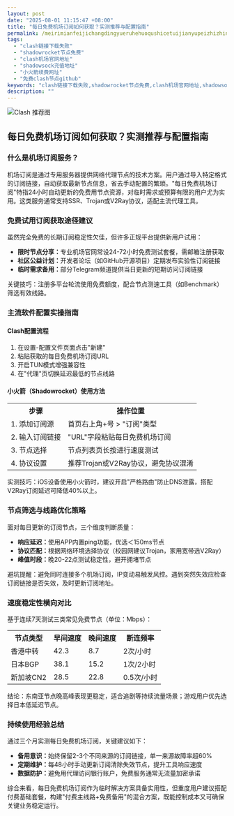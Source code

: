 ```yaml
---
layout: post
date: "2025-08-01 11:15:47 +08:00"
title: "每日免费机场订阅如何获取？实测推荐与配置指南"
permalink: /meirimianfeijichangdingyueruhehuoqushicetuijianyupeizhizhinan/
tags:
  - "clash链接下载失败"
  - "shadowrocket节点免费"
  - "clash机场官网地址"
  - "shadowsock充值地址"
  - "小火箭续费网址"
  - "免费clash节点github"
keywords: "clash链接下载失败,shadowrocket节点免费,clash机场官网地址,shadowsock充值地址,小火箭续费网址,免费clash节点github"
description: ""
---
```


![Clash 推荐图](https://clashjd.github.io/assets/img/tiktok机场推荐.png)

## 每日免费机场订阅如何获取？实测推荐与配置指南


<h3>什么是机场订阅服务？</h3>
<p>机场订阅是通过专用服务器提供网络代理节点的技术方案。用户通过导入特定格式的订阅链接，自动获取最新节点信息，省去手动配置的繁琐。"每日免费机场订阅"特指24小时自动更新的免费用节点资源，对临时需求或预算有限的用户尤为实用。这类服务通常支持SSR、Trojan或V2Ray协议，适配主流代理工具。</p>


<h3>免费试用订阅获取途径建议</h3>
<p>虽然完全免费的长期订阅稳定性欠佳，但许多正规平台提供新用户试用：</p>
<ul>
<li><strong>限时节点分享：</strong>专业机场官网常设24-72小时免费测试套餐，需邮箱注册获取</li>
<li><strong>社区公益计划：</strong>开发者论坛（如GitHub开源项目）定期发布实验性订阅链接</li>
<li><strong>临时需求备用：</strong>部分Telegram频道提供当日更新的短期访问订阅链接</li>
</ul>
<p>关键技巧：注册多平台轮流使用免费额度，配合节点测速工具（如Benchmark）筛选有效线路。</p>


<h3>主流软件配置实操指南</h3>
<h4>Clash配置流程</h4>
<ol>
<li>在设置-配置文件页面点击"新建"</li>
<li>粘贴获取的每日免费机场订阅URL</li>
<li>开启TUN模式增强兼容性</li>
<li>在"代理"页切换延迟最低的节点线路</li>
</ol>
<h4>小火箭（Shadowrocket）使用方法</h4>
<table>
<tr><th>步骤</th><th>操作位置</th></tr>
<tr><td>1. 添加订阅源</td><td>首页右上角+号 > "订阅"类型</td></tr>
<tr><td>2. 输入订阅链接</td><td>"URL"字段粘贴每日免费机场订阅</td></tr>
<tr><td>3. 节点选择</td><td>节点列表页长按进行速度测试</td></tr>
<tr><td>4. 协议设置</td><td>推荐Trojan或V2Ray协议，避免协议混淆</td></tr>
</table>
<p>实测技巧：iOS设备使用小火箭时，建议开启"严格路由"防止DNS泄露，搭配V2Ray订阅延迟可降低40%以上。</p>


<h3>节点筛选与线路优化策略</h3>
<p>面对每日更新的订阅节点，三个维度判断质量：</p>
<ul>
<li><strong>响应延迟：</strong>使用APP内置ping功能，优选＜150ms节点</li>
<li><strong>协议匹配：</strong>根据网络环境选择协议（校园网建议Trojan，家用宽带选V2Ray）</li>
<li><strong>峰值时段：</strong>晚20-22点测试稳定性，避开拥堵节点</li>
</ul>
<p>避坑提醒：避免同时连接多个机场订阅，IP变动易触发风控。遇到突然失效应检查订阅链接是否失效，及时更新订阅地址。</p>


<h3>速度稳定性横向对比</h3>
<p>基于连续7天测试三类常见免费节点（单位：Mbps）：</p>
<table>
<tr><th>节点类型</th><th>早间速度</th><th>晚间速度</th><th>断连频率</th></tr>
<tr><td>香港中转</td><td>42.3</td><td>8.7</td><td>2次/小时</td></tr>
<tr><td>日本BGP</td><td>38.1</td><td>15.2</td><td>1次/2小时</td></tr>
<tr><td>新加坡CN2</td><td>28.5</td><td>22.8</td><td>0.5次/小时</td></tr>
</table>
<p>结论：东南亚节点晚高峰表现更稳定，适合追剧等持续流量场景；游戏用户优先选择日本低延迟节点。</p>


<h3>持续使用经验总结</h3>
<p>通过三个月实测每日免费机场订阅，关键建议如下：</p>
<ul>
<li><strong>备用意识：</strong>始终保留2-3个不同来源的订阅链接，单一来源故障率超60%</li>
<li><strong>定期维护：</strong>每48小时手动更新订阅清除失效节点，提升工具响应速度</li>
<li><strong>数据防护：</strong>避免用代理访问银行账户，免费服务通常无流量加密承诺</li>
</ul>
<p>综合来看，每日免费机场订阅作为临时解决方案具备实用性，但重度用户建议搭配付费基础套餐，构建"付费主线路+免费备用"的混合方案，既能控制成本又可确保关键业务稳定运行。</p>